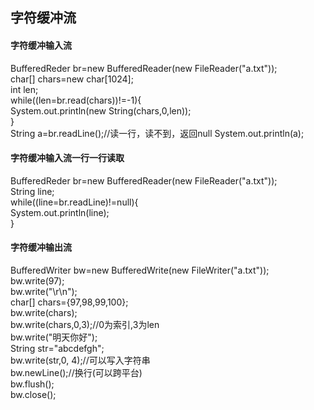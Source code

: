 ## 字符缓冲流
#### 字符缓冲输入流 
BufferedReder br=new BufferedReader(new FileReader("a.txt"));  
char[] chars=new char[1024];  
int len;  
while((len=br.read(chars))!=-1){   
  System.out.println(new String(chars,0,len));  
}  
String a=br.readLine();//读一行，读不到，返回null
System.out.println(a);
#### 字符缓冲输入流一行一行读取
BufferedReder br=new BufferedReader(new FileReader("a.txt"));    
String line;  
while((line=br.readLine)!=null){     
  System.out.println(line);    
}    
#### 字符缓冲输出流
BufferedWriter bw=new BufferedWrite(new FileWriter("a.txt"));    
bw.write(97);    
bw.write("\r\n");  
char[] chars={97,98,99,100};  
bw.write(chars);  
bw.write(chars,0,3);//0为索引,3为len     
bw.write("明天你好");  
String str="abcdefgh";  
bw.write(str,0,  4);//可以写入字符串  
bw.newLine();//换行(可以跨平台)  
bw.flush();  
bw.close();  



